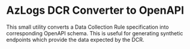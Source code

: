 # AzLogs DCR Converter to OpenAPI

This small utility converts a Data Collection Rule specification 
into corresponding OpenAPI schema. This is useful for generating
synthetic endpoints which provide the data expected by the DCR.
